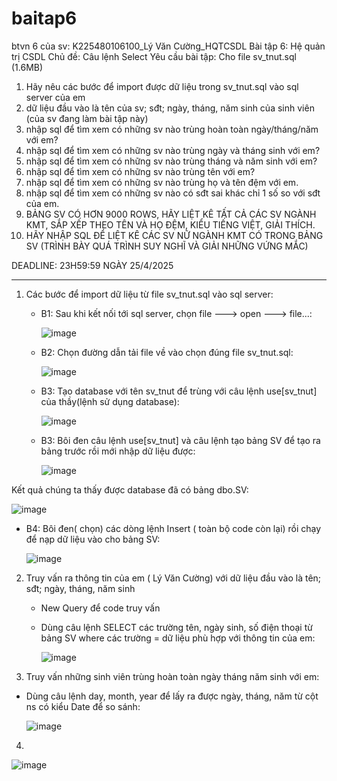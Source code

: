 # baitap6
btvn 6 của sv: K225480106100_Lý Văn Cường_HQTCSDL
Bài tập 6: Hệ quản trị CSDL
Chủ đề: Câu lệnh Select
Yêu cầu bài tập: 
Cho file sv_tnut.sql (1.6MB)
1. Hãy nêu các bước để import được dữ liệu trong sv_tnut.sql vào sql server của em
2. dữ liệu đầu vào là tên của sv; sđt; ngày, tháng, năm sinh của sinh viên (của sv đang làm bài tập này)
3. nhập sql để tìm xem có những sv nào trùng hoàn toàn ngày/tháng/năm với em?
4. nhập sql để tìm xem có những sv nào trùng ngày và tháng sinh với em?
5. nhập sql để tìm xem có những sv nào trùng tháng và năm sinh với em?
6. nhập sql để tìm xem có những sv nào trùng tên với em?
7. nhập sql để tìm xem có những sv nào trùng họ và tên đệm với em.
8. nhập sql để tìm xem có những sv nào có sđt sai khác chỉ 1 số so với sđt của em.
9. BẢNG SV CÓ HƠN 9000 ROWS, HÃY LIỆT KÊ TẤT CẢ CÁC SV NGÀNH KMT, SẮP XẾP THEO TÊN VÀ HỌ ĐỆM, KIỂU TIẾNG  VIỆT, GIẢI THÍCH.
10. HÃY NHẬP SQL ĐỂ LIỆT KÊ CÁC SV NỮ NGÀNH KMT CÓ TRONG BẢNG SV (TRÌNH BÀY QUÁ TRÌNH SUY NGHĨ VÀ GIẢI NHỮNG VỨNG MẮC)

DEADLINE: 23H59:59 NGÀY 25/4/2025

-------------------------------------------------------------------------------------------------------------
1. Các bước để import dữ liệu từ file sv_tnut.sql vào sql server:
   - B1: Sau khi kết nối tới sql server, chọn file ---> open ---> file...:
  
     ![image](https://github.com/user-attachments/assets/b8a1aa33-bb44-4218-b04c-dcd90ec814cc)

   - B2: Chọn đường dẫn tải file về vào chọn đúng file sv_tnut.sql:
  
     ![image](https://github.com/user-attachments/assets/1f997b65-6da6-48c2-bd7b-dd4de924ad46)

   - B3: Tạo database với tên sv_tnut để trùng với câu lệnh use[sv_tnut] của thầy(lệnh sử dụng database):
  
     ![image](https://github.com/user-attachments/assets/c69a7d35-a2b6-4c23-9300-af1cc7ae102e)

   - B3: Bôi đen câu lệnh use[sv_tnut] và câu lệnh tạo bảng SV để tạo ra bảng trước rồi mới nhập dữ liệu được:
  
     ![image](https://github.com/user-attachments/assets/08f0b4c9-9f88-44e6-a720-022cea05120f)
     
  Kết quả chúng ta thấy được database đã có bảng dbo.SV:

![image](https://github.com/user-attachments/assets/ee750f21-1f64-4414-9a48-421ed50ddf35)


   - B4: Bôi đen( chọn) các dòng lệnh Insert ( toàn bộ code còn lại) rồi chạy để nạp dữ liệu vào cho bảng SV:

     ![image](https://github.com/user-attachments/assets/f67530ba-3e88-42c9-97e3-f29a4c8685b9)


2. Truy vấn ra thông tin của em ( Lý Văn Cường) với dữ liệu đầu vào là tên; sđt; ngày, tháng, năm sinh

   - New Query để code truy vấn
   - Dùng câu lệnh SELECT các trường tên, ngày sinh, số điện thoại từ bảng SV where các trường = dữ liệu phù hợp với thông tin của em:
  
     ![image](https://github.com/user-attachments/assets/ff24dc2a-375b-4de0-b30e-444f9091f1e6)


3. Truy vấn những sinh viên trùng hoàn toàn ngày tháng năm sinh với em:

- Dùng câu lệnh day, month, year để lấy ra được ngày, tháng, năm từ cột ns có kiểu Date để so sánh:

  ![image](https://github.com/user-attachments/assets/40286e22-e267-44f6-aa4b-7972a4ea8c8b)

4. 


   ![image](https://github.com/user-attachments/assets/b6fb4cb6-1b5c-4027-a9dd-c4248eecba1f)



